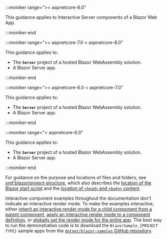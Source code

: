 :::moniker range=">= aspnetcore-8.0"

This guidance applies to Interactive Server components of a Blazor Web App.

:::moniker-end

:::moniker range=">= aspnetcore-7.0 < aspnetcore-8.0"

This guidance applies to:

* The **`Server`** project of a hosted Blazor WebAssembly solution.
* A Blazor Server app.

:::moniker-end

:::moniker range=">= aspnetcore-6.0 < aspnetcore-7.0"

This guidance applies to:

* The **`Server`** project of a hosted Blazor WebAssembly solution.
* A Blazor Server app.

:::moniker-end

:::moniker range="< aspnetcore-6.0"

This guidance applies to:

* The **`Server`** project of a hosted Blazor WebAssembly solution.
* A Blazor Server app.

:::moniker-end

For guidance on the purpose and locations of files and folders, see <xref:blazor/project-structure>, which also describes the [location of the Blazor start script](xref:blazor/project-structure#location-of-the-blazor-script) and the [location of `<head>` and `<body>` content](xref:blazor/project-structure#location-of-head-and-body-content).

Interactive component examples throughout the documentation don't indicate an interactive render mode. To make the examples interactive, either [inherit an interactive render mode for a child component from a parent component](xref:blazor/components/render-modes#apply-a-render-mode-to-a-component-instance), [apply an interactive render mode to a component definition](xref:blazor/components/render-modes#apply-a-render-mode-to-a-component-definition), or [globally set the render mode for the entire app](xref:blazor/components/render-modes#apply-a-render-mode-to-the-entire-app). The best way to run the demonstration code is to download the `BlazorSample_{PROJECT TYPE}` sample apps from the [`dotnet/blazor-samples` GitHub repository](https://github.com/dotnet/blazor-samples).
